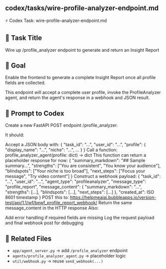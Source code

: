 ## codex/tasks/wire-profile-analyzer-endpoint.md

⚡️ Codex Task: wire-profile-analyzer-endpoint.md
## 📄 Task Title
Wire up /profile_analyzer endpoint to generate and return an Insight Report

## 🎯 Goal
Enable the frontend to generate a complete Insight Report once all profile fields are collected.

This endpoint will accept a complete user profile, invoke the ProfileAnalyzer agent, and return the agent's response in a webhook and JSON result.

## 🧠 Prompt to Codex
Create a new FastAPI POST endpoint /profile_analyzer.

It should:

Accept a JSON body with:
{
"task_id": "...",
"user_id": "...",
"profile": {
"display_name": "...",
"niche": "...",
...
}
}
Call a function: profile_analyzer_agent(profile: dict) -> dict
This function can return a placeholder response for now:
{
"summary_markdown": "## Sample summary...",
"strengths": ["You are consistent", "You know your audience"],
"blindspots": ["Your niche is too broad"],
"next_steps": ["Focus your message", "Try video content"]
}
Construct a webhook payload:
{
"task_id": "...",
"user_id": "...",
"agent_type": "profileanalyzer",
"message_type": "profile_report",
"message_content": {
"summary_markdown": "...",
"strengths": [...],
"blindspots": [...],
"next_steps": [...]
},
"created_at": ISO 8601 timestamp
}
POST this to:
https://helpmeaiai.bubbleapps.io/version-test/api/1.1/wf/bewf_profile_report_webhook/
Return the same message_content in the HTTP response
Also:

Add error handling if required fields are missing
Log the request payload and final webhook post for debugging

## 🧩 Related Files
- `app/agent_server.py` → add `/profile_analyzer` endpoint
- `agents/profile_analyzer_agent.py` → placeholder logic
- `util/webhook.py` → reuse `send_webhook(...)`